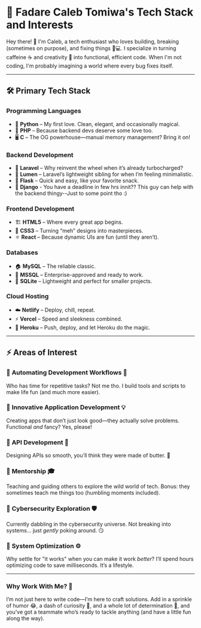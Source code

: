 # 🌟 Fadare Caleb Tomiwa's Tech Stack and Interests  

Hey there! 👋 I'm Caleb, a tech enthusiast who loves building, breaking (sometimes on purpose), and fixing things 🔧💻. I specialize in turning caffeine ☕ and creativity 🎨 into functional, efficient code. When I'm not coding, I'm probably imagining a world where every bug fixes itself.  

---

## 🛠 Primary Tech Stack  

### Programming Languages  
- 🐍 **Python** – My first love. Clean, elegant, and occasionally magical.  
- 🐘 **PHP** – Because backend devs deserve some love too.  
- 🖥️ **C** – The OG powerhouse—manual memory management? Bring it on!   

### Backend Development  
- 🚀 **Laravel** – Why reinvent the wheel when it’s already turbocharged?  
- 🌟 **Lumen** – Laravel’s lightweight sibling for when I’m feeling minimalistic.  
- 🍰 **Flask** – Quick and easy, like your favorite snack. 
- 🐍 **Django** - You have a deadline in few hrs innit?? This guy can help with the backend thingy--Just to some point tho :)

### Frontend Development  
- 🏗 **HTML5** – Where every great app begins.  
- 🎨 **CSS3** – Turning “meh” designs into masterpieces.  
- ⚛ **React** – Because dynamic UIs are fun (until they aren’t).  

### Databases  
- 🏠 **MySQL** – The reliable classic.  
- 💼 **MSSQL** – Enterprise-approved and ready to work.  
- 📜 **SQLite** – Lightweight and perfect for smaller projects.  

### Cloud Hosting  
- ☁️ **Netlify** – Deploy, chill, repeat.  
- ⚡ **Vercel** – Speed and sleekness combined.  
- 🔮 **Heroku** – Push, deploy, and let Heroku do the magic.  

---

## ⚡ Areas of Interest  

### 🌟 **Automating Development Workflows** 🤖  
Who has time for repetitive tasks? Not me tho. I build tools and scripts to make life fun (and much more easier).  

### 🌟 **Innovative Application Development** 💡  
Creating apps that don’t just look good—they actually solve problems. Functional *and* fancy? Yes, please!  

### 🌟 **API Development** 🔌  
Designing APIs so smooth, you’ll think they were made of butter. 🧈  

### 🌟 **Mentorship** 🎓  
Teaching and guiding others to explore the wild world of tech. Bonus: they sometimes teach me things too (humbling moments included).  

### 🌟 **Cybersecurity Exploration** 🛡️  
Currently dabbling in the cybersecurity universe. Not breaking into systems... just *gently* poking around. 😏  

### 🌟 **System Optimization** ⚙️  
Why settle for "it works" when you can make it work *better*? I’ll spend hours optimizing code to save milliseconds. It’s a lifestyle.  

---

### Why Work With Me? 🤔  
I’m not just here to write code—I’m here to craft solutions. Add in a sprinkle of humor 😂, a dash of curiosity 🧐, and a whole lot of determination 💪, and you’ve got a teammate who’s ready to tackle anything (and have a little fun along the way).  
